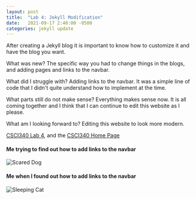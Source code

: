 ```yaml
---
layout: post
title:  "Lab 4: Jekyll Modification"
date:   2021-09-17 2:40:00 -0500
categories: jekyll update
---
```

After creating a Jekyll blog it is important to know how to customize it and have the blog you want.

What was new? The specific way you had to change things in the blogs, and adding pages and links to the navbar.

What did I struggle with? Adding links to the navbar. It was a simple line of code that I didn't quite understand how to implement at the time.

What parts still do not make sense? Everything makes sense now. It is all coming together and I think that I can continue to edit this website as I please.

What am I looking forward to? Editing this website to look more modern.

[CSCI340 Lab 4](https://hendrix-cs.github.io/csci340/labs/jekyllmods.html), and the [CSCI340 Home Page](https://hendrix-cs.github.io/csci340/index.html)

#### Me trying to find out how to add links to the navbar ####
![Scared Dog](/blog/assets/images/dog_scared.png)
#### Me when I found out how to add links to the navbar ####
![Sleeping Cat](/blog/assets/images/cat_sleeping.png)
